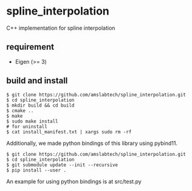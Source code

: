 # spline_interpolation
C++ implementation for spline interpolation

## requirement
- Eigen (>= 3)

## build and install
```
$ git clone https://github.com/amslabtech/spline_interpolation.git
$ cd spline_interpolation
$ mkdir build && cd build
$ cmake ..
$ make
$ sudo make install
# for uninstall
$ cat install_manifest.txt | xargs sudo rm -rf
```
Additionally, we made python bindings of this library using pybind11.
```
$ git clone https://github.com/amslabtech/spline_interpolation.git
$ cd spline_interpolation
$ git submodule update --init --recursive
$ pip install --user .
```
An example for using python bindings is at src/test.py

